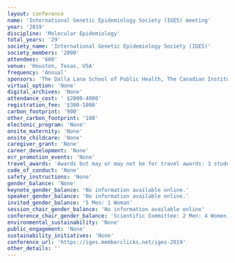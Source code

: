 ```yaml
---
layout: conference 
name: 'International Genetic Epidemiology Society (IGES) meeting'
year: '2019'
discipline: 'Molecular Epidemiology'
total_years: '29'
society_name: 'International Genetic Epidemiology Society (IGES)'
society_members: '2000'
attendees: '600'
venue: 'Houston, Texas, USA'
frequency: 'Annual'
sponsors: 'The Dalla Lana School of Public Health, The Canadian Institute of Health Research (CIHR IRSC), the Canadian Statistical Science Institute, Ludmer Centre for Neuroinformatics and Mental Health, The McLaughlin Centre (MC), Wiley publisher'
virtual_option: 'None'
digital_archives: 'None'
attendance_cost: ' $2000-4000'
registration_fee: '$300-1000'
carbon_footprint: '900'
other_carbon_footprint: '180'
electonic_program: 'None'
onsite_maternity: 'None'
onsite_childcare: 'None'
caregiver_grant: 'None'
career_development: 'None'
ecr_promotion_events: 'None'
travel_awards: 'Awards but may or may not be for travel awards: 3 student awards, 1 early career award'
code_of_conduct: 'None'
safety_instructions: 'None'
gender_balance: 'None'
keynote_gender_balance: 'No information available online.'
speaker_gender_balance: 'No information available online.'
invited_gender_balance: '5 Men: 1 Woman'
session_chair_gender_balance: 'No information available online'
conference_chair_gender_balance: 'Scientific Committee: 2 Men: 4 Women, Local Organizing Committee: 3 Women: 4 Men'
environmental_sustainability: 'None'
public_engagement: 'None'
sustainability_initiatives: 'None'
conference_url: 'https://iges.memberclicks.net/iges-2019'
other_details: ''
---
```

